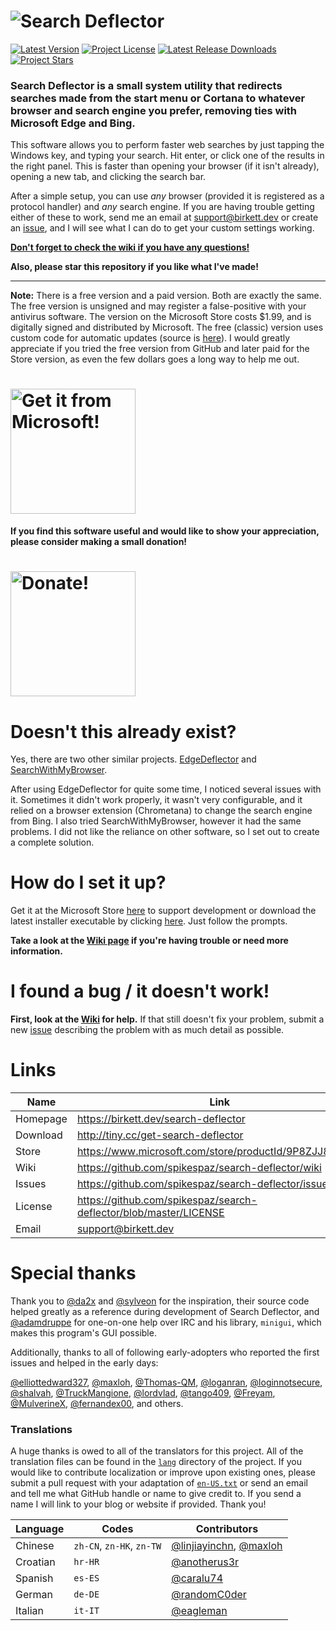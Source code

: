 # ![Search Deflector](assets/title.svg)

[![Latest Version](https://img.shields.io/github/release/spikespaz/search-deflector/all.svg?style=for-the-badge)](https://github.com/spikespaz/search-deflector/releases/latest)
[![Project License](https://img.shields.io/github/license/spikespaz/search-deflector.svg?style=for-the-badge)](https://github.com/spikespaz/search-deflector/blob/master/LICENSE)
[![Latest Release Downloads](https://img.shields.io/github/downloads/spikespaz/search-deflector/latest/total?label=RELEASE%20DOWNLOADS&style=for-the-badge)](http://tiny.cc/get-search-deflector)
[![Project Stars](https://img.shields.io/github/stars/spikespaz/search-deflector.svg?style=for-the-badge)](https://github.com/spikespaz/search-deflector/stargazers)

### **Search Deflector** is a small system utility that redirects searches made from the start menu or Cortana to whatever browser and search engine you prefer, removing ties with Microsoft Edge and Bing.

This software allows you to perform faster web searches by just tapping the Windows key, and typing your search. Hit enter, or click one of the results in the right panel. This is faster than opening your browser (if it isn't already), opening a new tab, and clicking the search bar.

After a simple setup, you can use *any* browser (provided it is registered as a protocol handler) and *any* search engine. If you are having trouble getting either of these to work, send me an email at support@birkett.dev or create an [issue](https://github.com/spikespaz/search-deflector/issues), and I will see what I can do to get your custom settings working.

[**Don't forget to check the wiki if you have any questions!**](https://github.com/spikespaz/search-deflector/wiki)

**Also, please star this repository if you like what I've made!**

---

**Note:** There is a free version and a paid version. Both are exactly the same. The free version is unsigned and may register a false-positive with your antivirus software. The version on the Microsoft Store costs $1.99, and is digitally signed and distributed by Microsoft. The free (classic) version uses custom code for automatic updates (source is [here](https://github.com/spikespaz/search-deflector/blob/master/source/updater.d)). I would greatly appreciate if you tried the free version from GitHub and later paid for the Store version, as even the few dollars goes a long way to help me out.

<h1>
  <a href="https://www.microsoft.com/store/productId/9P8ZJJ80RZ2K">
    <img src="assets/store.png" alt="Get it from Microsoft!" width="200"\>
  </a>
</h1>

**If you find this software useful and would like to show your appreciation, please consider making a small donation!**

<h1>
  <a href="https://birkett.dev/donate">
    <img src="https://birkett.dev/images/donate/donate.svg" alt="Donate!" width="200"\>
  </a>
</h1>

# Doesn't this already exist?

Yes, there are two other similar projects. [EdgeDeflector](https://github.com/da2x/EdgeDeflector) and [SearchWithMyBrowser](https://github.com/sylveon/SearchWithMyBrowser).

After using EdgeDeflector for quite some time, I noticed several issues with it. Sometimes it didn't work properly, it wasn't very configurable, and it relied on a browser extension (Chrometana) to change the search engine from Bing. I also tried SearchWithMyBrowser, however it had the same problems. I did not like the reliance on other software, so I set out to create a complete solution.

# How do I set it up?

Get it at the Microsoft Store [here](https://www.microsoft.com/store/productId/9P8ZJJ80RZ2K) to support development or download the latest installer executable by clicking [here](https://birkett.dev/tools/repo-dl/?user=spikespaz&repo=search-deflector&file=SearchDeflector-Installer.exe). Just follow the prompts.

**Take a look at the [Wiki page](https://github.com/spikespaz/search-deflector/wiki/Setup-&-Installing) if you're having trouble or need more information.**

# I found a bug / it doesn't work!

**First, look at the [Wiki](https://github.com/spikespaz/search-deflector/wiki/Troubleshooting) for help.** If that still doesn't fix your problem, submit a new [issue](https://github.com/spikespaz/search-deflector/issues) describing the problem with as much detail as possible.

# Links

| Name | Link |
| ---- | ---- |
| Homepage | https://birkett.dev/search-deflector                                      |
| Download | http://tiny.cc/get-search-deflector                                       |
| Store    | https://www.microsoft.com/store/productId/9P8ZJJ80RZ2K                    |
| Wiki     | https://github.com/spikespaz/search-deflector/wiki                        |
| Issues   | https://github.com/spikespaz/search-deflector/issues                      |
| License  | https://github.com/spikespaz/search-deflector/blob/master/LICENSE         |
| Email    | support@birkett.dev                                                       |

# Special thanks

Thank you to [@da2x](https://github.com/da2x) and [@sylveon](https://github.com/sylveon) for the inspiration, their source code helped greatly as a reference during development of Search Deflector, and [@adamdruppe](https://github.com/adamdruppe) for one-on-one help over IRC and his library, `minigui`, which makes this program's GUI possible.

Additionally, thanks to all of following early-adopters who reported the first issues and helped in the early days:

[@elliottedward327](https://github.com/elliottedward327),
[@maxloh](https://github.com/maxloh),
[@Thomas-QM](https://github.com/Thomas-QM),
[@loganran](https://github.com/loganran),
[@loginnotsecure](https://github.com/loginnotsecure),
[@shalvah](https://github.com/shalvah),
[@TruckMangione](https://github.com/TruckMangione),
[@lordvlad](https://github.com/lordvlad),
[@tango409](https://github.com/tango409),
[@Freyam](https://github.com/Freyam),
[@MulverineX](https://github.com/MulverineX),
[@fernandex00](https://github.com/fernandex00),
and others.

### Translations

A huge thanks is owed to all of the translators for this project. All of the translation files can be found in the [`lang`](https://github.com/spikespaz/search-deflector/tree/release/lang) directory of the project.
If you would like to contribute localization or improve upon existing ones, please submit a pull request with your adaptation of [`en-US.txt`](https://github.com/spikespaz/search-deflector/lang/en-US.txt) or send an email and tell me what GitHub handle or name to give credit to. If you send a name I will link to your blog or website if provided. Thank you!

| Language | Codes | Contributors |
| -------- | ----- | ------------ |
| Chinese  | `zh-CN`, `zn-HK`, `zn-TW` | [@linjiayinchn](https://github.com/linjiayinchn), [@maxloh](https://github.com/maxloh) |
| Croatian | `hr-HR`                   | [@anotherus3r](https://github.com/anotherus3r) |
| Spanish  | `es-ES`                   | [@caralu74](https://github.com/caralu74) |
| German   | `de-DE`                   | [@randomC0der](https://github.com/randomC0der) |
| Italian  | `it-IT`                   | [@eagleman](https://github.com/eagleman) |
